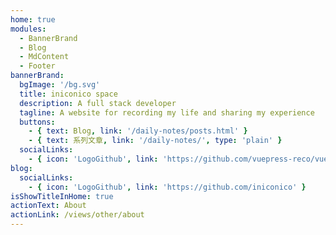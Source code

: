```yaml
---
home: true
modules:
  - BannerBrand
  - Blog
  - MdContent
  - Footer
bannerBrand:
  bgImage: '/bg.svg'
  title: iniconico space
  description: A full stack developer
  tagline: A website for recording my life and sharing my experience
  buttons:
    - { text: Blog, link: '/daily-notes/posts.html' }
    - { text: 系列文章, link: '/daily-notes/', type: 'plain' }
  socialLinks:
    - { icon: 'LogoGithub', link: 'https://github.com/vuepress-reco/vuepress-theme-reco' }
blog:
  socialLinks:
    - { icon: 'LogoGithub', link: 'https://github.com/iniconico' }
isShowTitleInHome: true
actionText: About
actionLink: /views/other/about
---
```

